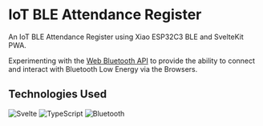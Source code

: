 # IoT BLE Attendance Register

An IoT BLE Attendance Register using Xiao ESP32C3 BLE and SvelteKit PWA.

Experimenting with the [Web Bluetooth API](https://developer.mozilla.org/en-US/docs/Web/API/Web_Bluetooth_API) to provide the ability to connect and interact with Bluetooth Low Energy via the Browsers.

## Technologies Used

![Svelte](https://img.shields.io/badge/svelte-%23f1413d.svg?style=for-the-badge&logo=svelte&logoColor=white)
![TypeScript](https://img.shields.io/badge/typescript-%23007ACC.svg?style=for-the-badge&logo=typescript&logoColor=white)
![Bluetooth](https://img.shields.io/badge/bluetooth-%230082FC.svg?style=for-the-badge&logo=bluetooth&logoColor=white)

